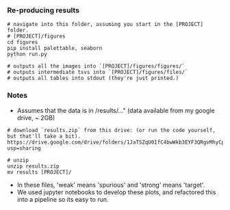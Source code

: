 ### Re-producing results

```
# navigate into this folder, assuming you start in the [PROJECT] folder.
# [PROJECT]/figures
cd figures
pip install palettable, seaborn
python run.py

# outputs all the images into `[PROJECT]/figures/figures/`
# outputs intermediate tsvs into `[PROJECT]/figures/files/`
# outputs all tables into stdout (they're just printed.)
```

### Notes

- Assumes that the data is in /results/..." (data available from my google drive, ~ 2GB)
```
# download `results.zip` from this drive: (or run the code yourself, but that'll take a bit).
https://drive.google.com/drive/folders/1JaTSZqU0IfC4bwWkb3EYF3QRgvMhyCp1?usp=sharing

# unzip
unzip results.zip
mv results [PROJECT]/
```

- In these files, 'weak' means 'spurious' and 'strong' means 'target'.
- We used jupyter notebooks to develop these plots, and refactored this into a pipeline so its easy to run.